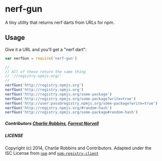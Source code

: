 nerf-gun
========

A tiny utility that returns nerf darts from URLs for npm.

## Usage

Give it a URL and you'll get a "nerf dart":

``` js
var nerfGun = require('nerf-gun')

//
// All of these return the same thing
// '//registry.npmjs.org/'
//
nerfGun('http://registry.npmjs.org')
nerfGun('http://registry.npmjs.org')
nerfGun('http://registry.npmjs.org/some-package')
nerfGun('http://registry.npmjs.org/some-package?write=true')
nerfGun('http://user:pass@registry.npmjs.org/some-package?write=true')
nerfGun('http://registry.npmjs.org/#random-hash')
nerfGun('http://registry.npmjs.org/some-package#random-hash')
```

##### Contributors [Charlie Robbins], [Forrest Norvell]
##### LICENSE

Copyright (c) 2014, Charlie Robbins and Contributors. Adapted under the ISC License from [`npm`](https://github.com/npm/npm/blob/v2.1.5/lib/config/nerf-dart.js) and [`npm-registry-client`](https://github.com/npm/npm-registry-client/blob/v3.2.4/lib/util/nerf-dart.js)

 [Charlie Robbins]: https://github.com/indexzero
 [Forrest Norvell]: https://github.com/othiym23